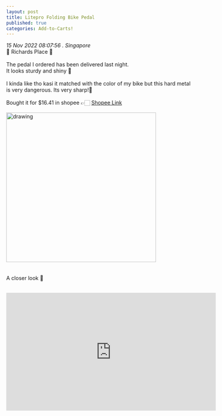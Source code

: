 ```yaml
---
layout: post
title: Litepro Folding Bike Pedal
published: true
categories: Add-to-Carts!
---
```

_15 Nov 2022 08:07:56 . Singapore_
<br>
📍 Richards Place 📍
<br>
<br>
The pedal I ordered has been delivered last night. 
<br>
It looks sturdy and shiny 💫
<br>
<br>
I kinda like tho kasi it matched with the color of my bike but this hard metal is very dangerous. Its very sharp!😬
<br>
<br>
Bought it for $16.41 in shopee 👉🏻 [Shopee Link](https://shope.ee/6f7yxibTzE?share_channel_code=1)
<br>
<br>
<img src="https://drive.google.com/uc?export=view&id=1e_5hBSZG_I4cnvx-0PNZPemWvcsXCYWC" alt="drawing" width="400"/>
<br>
<br>
<br>
A closer look 👀
<br>
<br>
<iframe width="560" height="315" src="https://www.youtube.com/embed/SGfVa1-EU7k" frameborder="0" allow="accelerometer; autoplay; encrypted-media; gyroscope; picture-in-picture" allowfullscreen></iframe>

